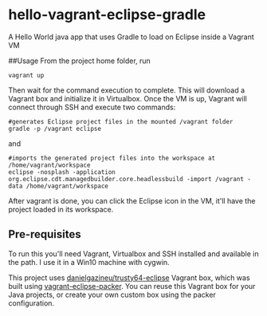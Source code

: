 # hello-vagrant-eclipse-gradle
A Hello World java app that uses Gradle to load on Eclipse inside a Vagrant VM

##Usage
From the project home folder, run
```
vagrant up
```
Then wait for the command execution to complete. This will download a Vagrant box and initialize it in Virtualbox. 
Once the VM is up, Vagrant will connect through SSH and execute two commands:
```
#generates Eclipse project files in the mounted /vagrant folder
gradle -p /vagrant eclipse 
```
and
```
#imports the generated project files into the workspace at /home/vagrant/workspace
eclipse -nosplash -application org.eclipse.cdt.managedbuilder.core.headlessbuild -import /vagrant -data /home/vagrant/workspace
```

After vagrant is done, you can click the Eclipse icon in the VM, it'll have the project loaded in its workspace.

## Pre-requisites
To run this you'll need Vagrant, Virtualbox and SSH installed and available in the path. I use it in a Win10 machine with cygwin.

This project uses [danielgazineu/trusty64-eclipse](https://atlas.hashicorp.com/danielgazineu/boxes/trusty64-eclipse) Vagrant box, which was built using [vagrant-eclipse-packer](https://github.com/danielgazineu/vagrant-eclipse-packer).
You can reuse this Vagrant box for your Java projects, or create your own custom box using the packer configuration.
